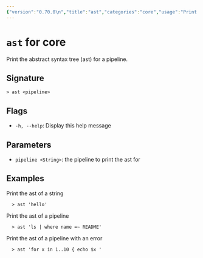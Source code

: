 ```yaml
---
{"version":"0.70.0\n","title":"ast","categories":"core","usage":"Print the abstract syntax tree (ast) for a pipeline.\n"}
---
```

<!-- THIS FILE IS GENERATED BY update_book_commands.cjs USING NUSHELL'S HELP COMMANDS.
REFRAIN FROM EDITING IT MANUALLY.-->
# <code>ast</code> for core

<div class='command-title'>Print the abstract syntax tree (ast) for a pipeline.</div>

## Signature

```> ast <pipeline>```

## Flags

 * ```-h, --help```: Display this help message
## Parameters

 * ```pipeline <String>```: the pipeline to print the ast for
## Examples

  Print the ast of a string
```shell
  > ast 'hello'
```
  Print the ast of a pipeline
```shell
  > ast 'ls | where name =~ README'
```
  Print the ast of a pipeline with an error
```shell
  > ast 'for x in 1..10 { echo $x '
```


